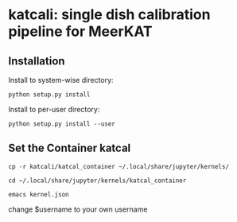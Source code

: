 # katcali: single dish calibration pipeline for MeerKAT


## Installation
Install to system-wise directory:
```
python setup.py install
```

Install to per-user directory:
```
python setup.py install --user
```
## Set the Container katcal
```
cp -r katcali/katcal_container ~/.local/share/jupyter/kernels/
```
```
cd ~/.local/share/jupyter/kernels/katcal_container
```
```
emacs kernel.json
```
change $username to your own username

